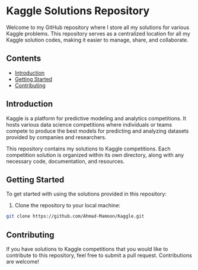 
# Kaggle Solutions Repository

Welcome to my GitHub repository where I store all my solutions for various Kaggle problems. This repository serves as a centralized location for all my Kaggle solution codes, making it easier to manage, share, and collaborate.

## Contents

- [Introduction](#introduction)
- [Getting Started](#getting-started)
- [Contributing](#contributing)

## Introduction

Kaggle is a platform for predictive modeling and analytics competitions. It hosts various data science competitions where individuals or teams compete to produce the best models for predicting and analyzing datasets provided by companies and researchers.

This repository contains my solutions to Kaggle competitions. Each competition solution is organized within its own directory, along with any necessary code, documentation, and resources.

## Getting Started

To get started with using the solutions provided in this repository:

1. Clone the repository to your local machine:

```bash
git clone https://github.com/Ahmad-Mamoon/Kaggle.git
```

## Contributing
If you have solutions to Kaggle competitions that you would like to contribute to this repository, feel free to submit a pull request. Contributions are welcome!
